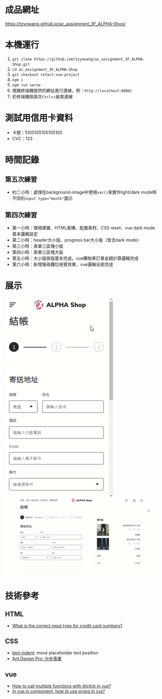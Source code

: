 # 成品網址
https://tzynwang.github.io/ac_assignment_3F_ALPHA-Shop/

# 本機運行
1. `git clone https://github.com/tzynwang/ac_assignment_3F_ALPHA-Shop.git`
1. `cd ac_assignment_3F_ALPHA-Shop`
1. `git checkout refact-vue-project`
1. `npm i`
1. `npm run serve`
1. 根據終端機提供的網址進行連線，例：`http://localhost:8080/`
1. 於終端機按兩次`Ctrl`+`c`結束連線

# 測試用信用卡資料
- 卡號：5105105105105100
- CVC：123

# 時間記錄
## 第五次練習
- 約二小時：處理在background-image中使用`var()`來實作light/dark mode時不同的`input type="month"`圖示

## 第四次練習
- 第一小時：環境建置、HTML架構、配置素材、CSS reset、vue dark mode基本邏輯設定
- 第二小時：header大小版、progress bar大小版（皆含dark mode）
- 第三小時：表單三區塊小版
- 第四小時：表單三區塊大版
- 第五小時：大小版排版基本完成，vue購物車訂單金額計算邏輯完成
- 第六小時：新增搜尋欄位視覺效果，vue邏輯全部完成

# 展示
![mobile demo](./.README/mobile-demo.gif)
![desktop demo](./.README/desktop-demo.gif)

# 技術參考
## HTML
- [What is the correct input type for credit card numbers?](https://stackoverflow.com/questions/48534229/what-is-the-correct-input-type-for-credit-card-numbers)

## CSS
- [text-indent](https://developer.mozilla.org/en-US/docs/Web/CSS/text-indent): move placeholder text position
- [Ant Design Pro: 分步表單](https://preview.pro.ant.design/form/step-form)

## vue
- [How to call multiple functions with @click in vue?](https://stackoverflow.com/questions/38744932/how-to-call-multiple-functions-with-click-in-vue)
- [In vue.js component, how to use props in css?](https://stackoverflow.com/a/52280182/15028185)